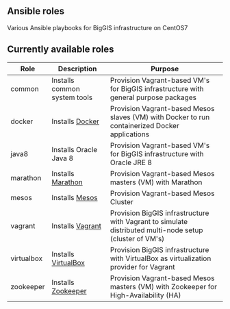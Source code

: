 ## Ansible roles
Various Ansible playbooks for BigGIS infrastructure on CentOS7

## Currently available roles
| Role       | Description                                                 | Purpose                                                                                                 |
|------------|-------------------------------------------------------------|---------------------------------------------------------------------------------------------------------|
| common     | Installs common system tools                                | Provision Vagrant-based VM's for BigGIS infrastructure with general purpose packages                    |
| docker     | Installs [Docker](https://www.docker.com/)                  | Provision Vagrant-based Mesos slaves (VM) with Docker to run containerized Docker applications          |
| java8      | Installs Oracle Java 8                                      | Provision Vagrant-based VM's for BigGIS infrastructure with Oracle JRE 8                                |
| marathon   | Installs [Marathon](https://mesosphere.github.io/marathon/) | Provision Vagrant-based Mesos masters (VM) with Marathon                                                |
| mesos      | Installs [Mesos](http://mesos.apache.org/)                  | Provision Vagrant-based Mesos Cluster                                                                   |
| vagrant    | Installs [Vagrant](https://www.vagrantup.com/)              | Provision BigGIS infrastructure with Vagrant to simulate distributed multi-node setup (cluster of VM's) |
| virtualbox | Installs [VirtualBox](https://www.virtualbox.org/)          | Provision BigGIS infrastructure with VirtualBox as virtualization provider for Vagrant                  |
| zookeeper  | Installs [Zookeeper](https://zookeeper.apache.org/)         | Provision Vagrant-based Mesos masters (VM) with Zookeeper for High-Availability (HA)                    |

